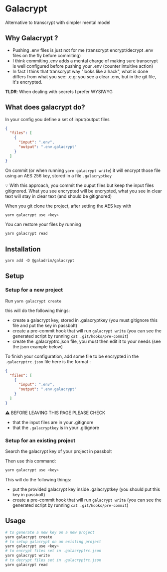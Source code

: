 # Galacrypt

Alternative to transcrypt with simpler mental model

## Why Galacrypt ?

- Pushing .env files is just not for me (transcrypt encrypt/decrypt .env files on the fly before commiting)
- I think commiting .env adds a mental charge of making sure transcrypt is well configured before pushing your .env (counter intuitive action)
- In fact I think that transcrypt way "looks like a hack", what is done differs from what you see:
  .e.g: you see a clear .env, but in the git file, it's encrypted.

**TLDR**: When dealing with secrets I prefer WYSIWYG

## What does galacrypt do?

In your config you define a set of input/output files

```json
{
  "files": [
    {
      "input": ".env",
      "output": ".env.galacrypt"
    }
  ]
}
```

On commit (or when running `yarn galacrypt write`) it will encrypt those file using an AES 256 key, stored in a file `.galacryptkey`

:bulb: With this approach, you commit the ouput files but keep the input files gitignored.
What you see encrypted will be encrypted, what you see in clear text will stay in clear text (and should be gitignored)

When you git clone the project, after setting the AES key with

```bash
yarn galacrypt use <key>
```

You can restore your files by running

```bash
yarn galacrypt read
```

## Installation

`yarn add -D @galadrim/galacrypt`

## Setup

### Setup for a new project

Run `yarn galacrypt create`

this will do the following things:

- create a galacrypt key, stored in .galacryptkey (you must gitignore this file and put the key in passbolt)
- create a pre-commit hook that will run `galacrypt write` (you can see the generated script by running `cat .git/hooks/pre-commit`)
- create the .galacryptrc.json file, you must then edit it to your needs (see the json example below)

To finish your configuration, add some file to be encrypted in the `.galacryptrc.json` file
here is the format :

```json
{
  "files": [
    {
      "input": ".env",
      "output": ".env.galacrypt"
    }
  ]
}
```

:warning: BEFORE LEAVING THIS PAGE PLEASE CHECK

- that the input files are in your .gitignore
- that the `.galacryptkey` is in your .gitignore

### Setup for an existing project

Search the galacrypt key of your project in passbolt

Then use this command:

```bash
yarn galacrypt use <key>
```

This will do the following things:

- put the provided galacrypt key inside .galacryptkey (you should put this key in passbolt)
- create a pre-commit hook that will run `galacrypt write` (you can see the generated script by running `cat .git/hooks/pre-commit`)

## Usage

```bash
# to generate a new key on a new project
yarn galacrypt create
# to setup galacrypt on an existing project
yarn galacrypt use <key>
# to encrypt files set in .galacryptrc.json
yarn galacrypt write
# to decrypt files set in .galacryptrc.json
yarn galacrypt read
```
